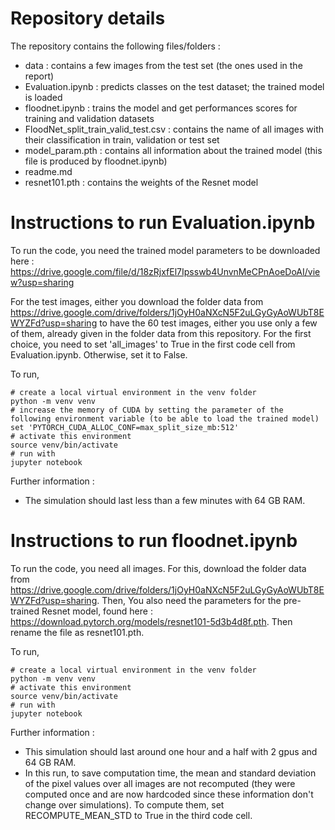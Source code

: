 # Repository details

The repository contains the following files/folders :

   - data : contains a few images from the test set (the ones used in the report)
   - Evaluation.ipynb : predicts classes on the test dataset; the trained model is loaded
   - floodnet.ipynb : trains the model and get performances scores for training and validation datasets
   - FloodNet_split_train_valid_test.csv : contains the name of all images with their classification in train, validation or test set
   - model_param.pth : contains all information about the trained model (this file is produced by floodnet.ipynb)
   - readme.md
   - resnet101.pth : contains the weights of the Resnet model




# Instructions to run Evaluation.ipynb

To run the code, you need the trained model parameters to be downloaded here : https://drive.google.com/file/d/18zRjxfEl7Ipsswb4UnvnMeCPnAoeDoAI/view?usp=sharing

For the test images, either you download the folder data from https://drive.google.com/drive/folders/1jOyH0aNXcN5F2uLGyGyAoWUbT8EWYZFd?usp=sharing to have the 60 test images, either you use only a few of them, already given in the folder data from this repository. For the first choice, you need to set 'all_images' to True in the first code cell from Evaluation.ipynb. Otherwise, set it to False.

To run,
```
# create a local virtual environment in the venv folder
python -m venv venv
# increase the memory of CUDA by setting the parameter of the following environment variable (to be able to load the trained model)
set 'PYTORCH_CUDA_ALLOC_CONF=max_split_size_mb:512'
# activate this environment
source venv/bin/activate
# run with 
jupyter notebook
```

Further information : 

   - The simulation should last less than a few minutes with 64 GB RAM.




# Instructions to run floodnet.ipynb

To run the code, you need all images. For this, download the folder data from https://drive.google.com/drive/folders/1jOyH0aNXcN5F2uLGyGyAoWUbT8EWYZFd?usp=sharing. Then, 
You also need the parameters for the pre-trained Resnet model, found here : https://download.pytorch.org/models/resnet101-5d3b4d8f.pth. Then rename the file as resnet101.pth.

To run,
```
# create a local virtual environment in the venv folder
python -m venv venv
# activate this environment
source venv/bin/activate
# run with 
jupyter notebook
```

Further information : 

   - This simulation should last around one hour and a half with 2 gpus and 64 GB RAM.
   - In this run, to save computation time, the mean and standard deviation of the pixel values over all images are not recomputed (they were computed once and are now hardcoded since these information don't change over simulations). To compute them, set RECOMPUTE_MEAN_STD to True in the third code cell.

